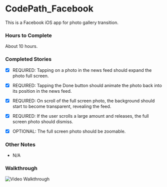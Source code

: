 CodePath_Facebook
=============

This is a Facebook iOS app for photo gallery transition.

### Hours to Complete
About 10 hours.

### Completed Stories
 * [x] REQUIRED: Tapping on a photo in the news feed should expand the photo full screen.
 * [x] REQUIRED: Tapping the Done button should animate the photo back into its position in the news feed.
 * [x] REQUIRED: On scroll of the full screen photo, the background should start to become transparent, revealing the feed.
 * [x] REQUIRED: If the user scrolls a large amount and releases, the full screen photo should dismiss.
 * [x] OPTIONAL: The full screen photo should be zoomable.
  

### Other Notes
 * N/A

### Walkthrough
![Video Walkthrough](facebook-walkthrough.gif)
